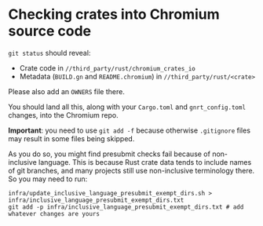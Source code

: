 # Checking crates into Chromium source code

`git status` should reveal:
* Crate code in `//third_party/rust/chromium_crates_io`
* Metadata (`BUILD.gn` and `README.chromium`) in `//third_party/rust/<crate>`

Please also add an `OWNERS` file there.

You should land all this, along with your `Cargo.toml` and `gnrt_config.toml` changes, into
the Chromium repo.

**Important**: you need to use `git add -f` because otherwise `.gitignore` files
may result in some files being skipped.

As you do so, you might find presubmit checks fail because of non-inclusive
language. This is because Rust crate data tends to include names of git branches,
and many projects still use non-inclusive terminology there. So you may need
to run:

```
infra/update_inclusive_language_presubmit_exempt_dirs.sh > infra/inclusive_language_presubmit_exempt_dirs.txt
git add -p infra/inclusive_language_presubmit_exempt_dirs.txt # add whatever changes are yours
```
